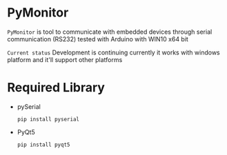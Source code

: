 # PyMonitor
 `PyMonitor` is tool to communicate with embedded devices through serial communication (RS232)
  tested with Arduino with WIN10 x64 bit
  
  `Current status` Development is continuing currently it works with windows platform and it'll support
  other platforms
  
# Required Library
  * pySerial
	```
	pip install pyserial
	```
  * PyQt5
	```
	pip install pyqt5
	```